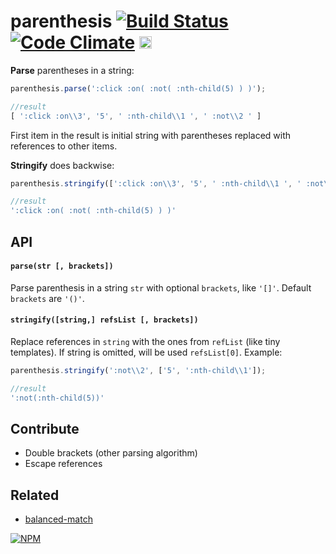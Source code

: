 # parenthesis [![Build Status](https://travis-ci.org/dfcreative/parenthesis.svg?branch=master)](https://travis-ci.org/dfcreative/parenthesis) [![Code Climate](https://codeclimate.com/github/dfcreative/parenthesis/badges/gpa.svg)](https://codeclimate.com/github/dfcreative/parenthesis) <a href="UNLICENSE"><img src="http://upload.wikimedia.org/wikipedia/commons/6/62/PD-icon.svg" width="20"/></a>


**Parse** parentheses in a string:

```js
parenthesis.parse(':click :on( :not( :nth-child(5) ) )');

//result
[ ':click :on\\3', '5', ' :nth-child\\1 ', ' :not\\2 ' ]
```

First item in the result is initial string with parentheses replaced with references to other items.


**Stringify** does backwise:

```js
parenthesis.stringify([':click :on\\3', '5', ' :nth-child\\1 ', ' :not\\2 '])

//result
':click :on( :not( :nth-child(5) ) )'
```

## API


#### `parse(str [, brackets])`

Parse parenthesis in a string `str` with optional `brackets`, like `'[]'`. Default `brackets` are `'()'`.


#### `stringify([string,] refsList [, brackets])`

Replace references in `string` with the ones from `refList` (like tiny templates). If string is omitted, will be used `refsList[0]`. Example:

```js
parenthesis.stringify(':not\\2', ['5', ':nth-child\\1']);

//result
':not(:nth-child(5))'
```



## Contribute

* Double brackets (other parsing algorithm)
* Escape references


## Related

* [balanced-match](http://npmjs.org/package/balanced-match)


[![NPM](https://nodei.co/npm/parenthesis.png?downloads=true&downloadRank=true&stars=true)](https://nodei.co/npm/parenthesis/)